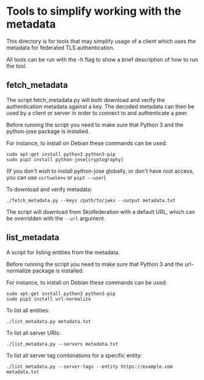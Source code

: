 # Tools to simplify working with the metadata

This directory is for tools that may simplify usage of a
client which uses the metadata for federated TLS authentication.

All tools can be run with the -h flag to show a brief description
of how to run the tool.

## fetch_metadata
The script fetch_metadata.py will both download and verify the authentication
metadata against a key. The decoded metadata can then be used by a client or
server in order to connect to and authenticate a peer.

Before running the script you need to make sure that Python 3 and the
python-jose package is installed.

For instance, to install on Debian these commands can be used:

```
sudo apt-get install python3 python3-pip
sudo pip3 install python-jose[cryptography]
```

(If you don't wish to install python-jose globally, or don't have root access,
you can use ```virtualenv``` or ```pip3 --user```)

To download and verify metadata:

```
./fetch_metadata.py --keys /path/to/jwks --output metadata.txt
```

The script will download from Skolfederation with a default URL, which can be
overridden with the `--url` argument.

## list_metadata
A script for listing entities from the metadata.

Before running the script you need to make sure that Python 3 and the
url-normalize package is installed.

For instance, to install on Debian these commands can be used:

```
sudo apt-get install python3 python3-pip
sudo pip3 install url-normalize
```

To list all entities:

```
./list_metadata.py metadata.txt
```

To list all server URIs:

```
./list_metadata.py --servers metadata.txt
```

To list all server tag combinations for a specific entity:

```
./list_metadata.py --server-tags --entity https://example.com metadata.txt
```
